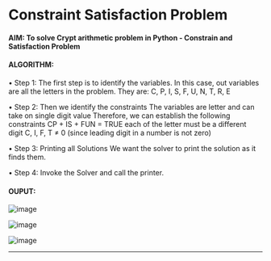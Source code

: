 # Constraint Satisfaction Problem

#### AIM: To solve Crypt arithmetic problem in Python - Constrain and Satisfaction Problem

#### ALGORITHM:
•	Step 1: The first step is to identify the variables. In this case, out variables are all the letters in the problem. They are:
C, P, I, S, F, U, N, T, R, E

•	Step 2: Then we identify the constraints
The variables are letter and can take on single digit value
Therefore, we can establish the following constraints
CP + IS + FUN = TRUE
each of the letter must be a different digit
C, I, F, T ≠ 0 (since leading digit in a number is not zero)

•	Step 3: Printing all Solutions
We want the solver to print the solution as it finds them.

•	Step 4: Invoke the Solver and call the printer.


#### OUPUT:

![image](https://user-images.githubusercontent.com/73773202/163561706-e3cc3743-443e-41ba-8021-f4f6c92673be.png)


![image](https://user-images.githubusercontent.com/73773202/163561725-b1b7e751-7aea-415a-9c78-908eaf9a3e05.png)


![image](https://user-images.githubusercontent.com/73773202/163561741-56485b83-7760-4e12-93a6-dc2524d9e727.png)


---
